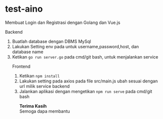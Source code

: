 # test-aino
Membuat Login dan Registrasi dengan Golang dan Vue.js
<p>Backend</p>
<ol>
  <li>Buatlah database dengan DBMS MySql</li>
  <li>Lakukan Setting env pada untuk username,password,host, dan database name</li>
  <li>Ketikan <code>go run server.go</code> pada cmd/git bash, untuk menjalankan service</li>
</li>

<p>Frontend</p>
<ol>
  <li>Ketikan <code>npm install</code></li>
  <li>Lakukan setting pada axios pada file src/main.js ubah sesuai dengan url milik service backend</li>
  <li>Jalankan aplikasi dengan mengetikan <code>npm run serve</code> pada cmd/git bash</li>
</li>

<p><b>Terima Kasih</b> <br/> Semoga dapa membantu</p>
